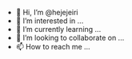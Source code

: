 - 👋 Hi, I’m @hejejeiri
- 👀 I’m interested in ...
- 🌱 I’m currently learning ...
- 💞️ I’m looking to collaborate on ...
- 📫 How to reach me ...

<!---
hejejeiri/hejejeiri is a ✨ special ✨ repository because its `README.md` (this file) appears on your GitHub profile.
You can click the Preview link to take a look at your changes.
--->
